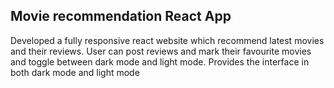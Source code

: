 ##  Movie recommendation React App
Developed a fully responsive react website which recommend latest movies and their reviews.
User can post reviews and mark their favourite movies and toggle between dark mode and light mode.
Provides the interface in both dark mode and light mode
